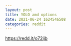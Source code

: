 ```yaml
--- 
layout: post 
title: YOLO amd options 
date: 2021-06-24 1624546508 
categories: reddit 
--- 
```

https://redd.it/o72ijb